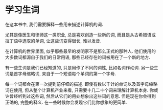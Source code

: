 # 学习生词
在这本书中, 我们需要解释一些用来描述计算机的词.

尤其是像医生和律师这一类职业, 总是喜欢创造一些新的词, 而且是从古希腊语或拉丁语中选取的单词,
让这些词变得很长, 难以发音.

在计算机的世界里面, 似乎那些最早的发明家不是那么正式的那种人. 他们使用的大多数词都源自于我们的日常用语,
那些已经存在的词被用在了一个新的地方.

有一些生词是我们已经知道的, 只是用作了不同的词性, 比如名词作动词. 另一些生词是首字母缩略词,
来自于一个短语每个单词的第一个字母.

每一个词都会在第一次提到前仔细的描述. 即使有数以千计的单词以及首字母缩略词在使用, 但从整个计算机产业来看,
只需要十几二十个词来理解计算机本身. 你或许曾经听到过这些词, 然后从它们的用处想象出这些词的意思.
但是现在你会得到正确的, 完整的释义. 在一些时候你会发现它们比你想象的更简单.
